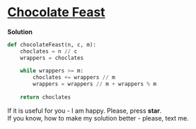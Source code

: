# [Chocolate Feast](https://www.hackerrank.com/challenges/chocolate-feast/problem)

**Solution**
<br>
```python
def chocolateFeast(n, c, m):
    choclates = n // c
    wrappers = choclates
    
    while wrappers >= m:
        choclates += wrappers // m
        wrappers = wrappers // m + wrappers % m
        
    return choclates
```

If it is useful for you - I am happy. Please, press **star**.
<br>
If you know, how to make my solution better - please, text me.
